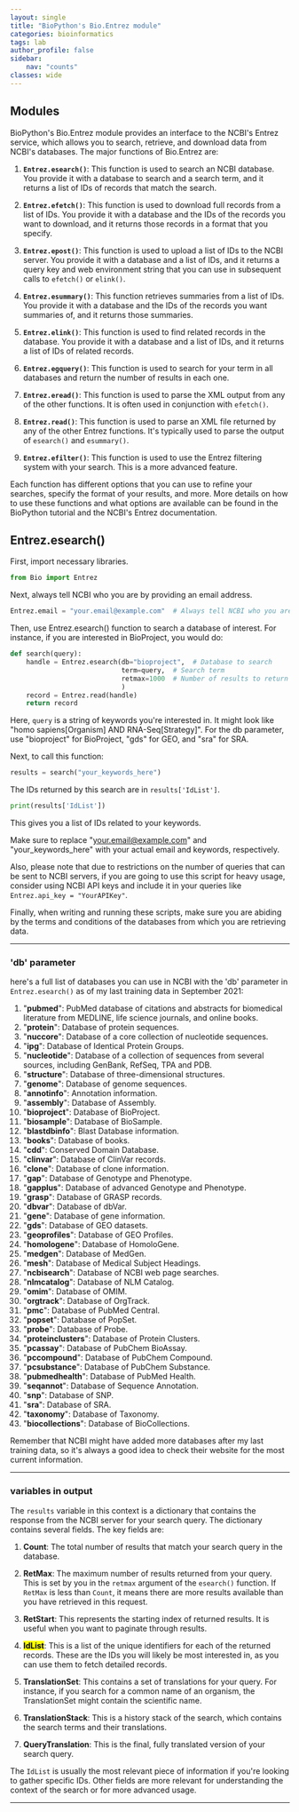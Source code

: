 ```yaml
---
layout: single
title: "BioPython's Bio.Entrez module"
categories: bioinformatics
tags: lab
author_profile: false
sidebar:
    nav: "counts"
classes: wide
---
```


## Modules

BioPython's Bio.Entrez module provides an interface to the NCBI's Entrez service, which allows you to search, retrieve, and download data from NCBI's databases. The major functions of Bio.Entrez are:

1. **`Entrez.esearch()`**: This function is used to search an NCBI database. You provide it with a database to search and a search term, and it returns a list of IDs of records that match the search.

2. **`Entrez.efetch()`**: This function is used to download full records from a list of IDs. You provide it with a database and the IDs of the records you want to download, and it returns those records in a format that you specify.

3. **`Entrez.epost()`**: This function is used to upload a list of IDs to the NCBI server. You provide it with a database and a list of IDs, and it returns a query key and web environment string that you can use in subsequent calls to `efetch()` or `elink()`.

4. **`Entrez.esummary()`**: This function retrieves summaries from a list of IDs. You provide it with a database and the IDs of the records you want summaries of, and it returns those summaries.

5. **`Entrez.elink()`**: This function is used to find related records in the database. You provide it with a database and a list of IDs, and it returns a list of IDs of related records.

6. **`Entrez.egquery()`**: This function is used to search for your term in all databases and return the number of results in each one.

7. **`Entrez.eread()`**: This function is used to parse the XML output from any of the other functions. It is often used in conjunction with `efetch()`.

8. **`Entrez.read()`**: This function is used to parse an XML file returned by any of the other Entrez functions. It's typically used to parse the output of `esearch()` and `esummary()`.

9. **`Entrez.efilter()`**: This function is used to use the Entrez filtering system with your search. This is a more advanced feature.

Each function has different options that you can use to refine your searches, specify the format of your results, and more. More details on how to use these functions and what options are available can be found in the BioPython tutorial and the NCBI's Entrez documentation.

## Entrez.esearch()

First, import necessary libraries.

```python
from Bio import Entrez
```

Next, always tell NCBI who you are by providing an email address.

```python
Entrez.email = "your.email@example.com"  # Always tell NCBI who you are
```

Then, use Entrez.esearch() function to search a database of interest. For instance, if you are interested in BioProject, you would do:

```python
def search(query):
    handle = Entrez.esearch(db="bioproject",  # Database to search
                            term=query,  # Search term
                            retmax=1000  # Number of results to return
                            )
    record = Entrez.read(handle)
    return record
```

Here, `query` is a string of keywords you're interested in. It might look like "homo sapiens[Organism] AND RNA-Seq[Strategy]". For the db parameter, use "bioproject" for BioProject, "gds" for GEO, and "sra" for SRA.

Next, to call this function:

```python
results = search("your_keywords_here")
```

The IDs returned by this search are in `results['IdList']`.

```python
print(results['IdList'])
```

This gives you a list of IDs related to your keywords.

Make sure to replace "[your.email@example.com](mailto:your.email@example.com)" and "your_keywords_here" with your actual email and keywords, respectively.

Also, please note that due to restrictions on the number of queries that can be sent to NCBI servers, if you are going to use this script for heavy usage, consider using NCBI API keys and include it in your queries like `Entrez.api_key = "YourAPIKey"`.

Finally, when writing and running these scripts, make sure you are abiding by the terms and conditions of the databases from which you are retrieving data.

---

### 'db' parameter

here's a full list of databases you can use in NCBI with the 'db' parameter in `Entrez.esearch()` as of my last training data in September 2021:

1. "**pubmed**": PubMed database of citations and abstracts for biomedical literature from MEDLINE, life science journals, and online books.
2. "**protein**": Database of protein sequences.
3. "**nuccore**": Database of a core collection of nucleotide sequences.
4. "**ipg**": Database of Identical Protein Groups.
5. "**nucleotide**": Database of a collection of sequences from several sources, including GenBank, RefSeq, TPA and PDB.
6. "**structure**": Database of three-dimensional structures.
7. "**genome**": Database of genome sequences.
8. "**annotinfo**": Annotation information.
9. "**assembly**": Database of Assembly.
10. "**bioproject**": Database of BioProject.
11. "**biosample**": Database of BioSample.
12. "**blastdbinfo**": Blast Database information.
13. "**books**": Database of books.
14. "**cdd**": Conserved Domain Database.
15. "**clinvar**": Database of ClinVar records.
16. "**clone**": Database of clone information.
17. "**gap**": Database of Genotype and Phenotype.
18. "**gapplus**": Database of advanced Genotype and Phenotype.
19. "**grasp**": Database of GRASP records.
20. "**dbvar**": Database of dbVar.
21. "**gene**": Database of gene information.
22. "**gds**": Database of GEO datasets.
23. "**geoprofiles**": Database of GEO Profiles.
24. "**homologene**": Database of HomoloGene.
25. "**medgen**": Database of MedGen.
26. "**mesh**": Database of Medical Subject Headings.
27. "**ncbisearch**": Database of NCBI web page searches.
28. "**nlmcatalog**": Database of NLM Catalog.
29. "**omim**": Database of OMIM.
30. "**orgtrack**": Database of OrgTrack.
31. "**pmc**": Database of PubMed Central.
32. "**popset**": Database of PopSet.
33. "**probe**": Database of Probe.
34. "**proteinclusters**": Database of Protein Clusters.
35. "**pcassay**": Database of PubChem BioAssay.
36. "**pccompound**": Database of PubChem Compound.
37. "**pcsubstance**": Database of PubChem Substance.
38. "**pubmedhealth**": Database of PubMed Health.
39. "**seqannot**": Database of Sequence Annotation.
40. "**snp**": Database of SNP.
41. "**sra**": Database of SRA.
42. "**taxonomy**": Database of Taxonomy.
43. "**biocollections**": Database of BioCollections.

Remember that NCBI might have added more databases after my last training data, so it's always a good idea to check their website for the most current information.

---

### variables in output

The `results` variable in this context is a dictionary that contains the response from the NCBI server for your search query. The dictionary contains several fields. The key fields are:

1. **Count**: The total number of results that match your search query in the database.

2. **RetMax**: The maximum number of results returned from your query. This is set by you in the `retmax` argument of the `esearch()` function. If `RetMax` is less than `Count`, it means there are more results available than you have retrieved in this request.

3. **RetStart**: This represents the starting index of returned results. It is useful when you want to paginate through results.

4. **<mark>IdList</mark>**: This is a list of the unique identifiers for each of the returned records. These are the IDs you will likely be most interested in, as you can use them to fetch detailed records.

5. **TranslationSet**: This contains a set of translations for your query. For instance, if you search for a common name of an organism, the TranslationSet might contain the scientific name.

6. **TranslationStack**: This is a history stack of the search, which contains the search terms and their translations.

7. **QueryTranslation**: This is the final, fully translated version of your search query.

The `IdList` is usually the most relevant piece of information if you're looking to gather specific IDs. Other fields are more relevant for understanding the context of the search or for more advanced usage.

---